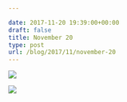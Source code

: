 ```yaml
---

date: 2017-11-20 19:39:00+00:00
draft: false
title: November 20
type: post
url: /blog/2017/11/november-20
---
```




  
![](/images/2017-11-20-201711november-20/IMG_2848.jpg)

  

  
![](/images/2017-11-20-201711november-20/IMG_2849.jpg)

  


